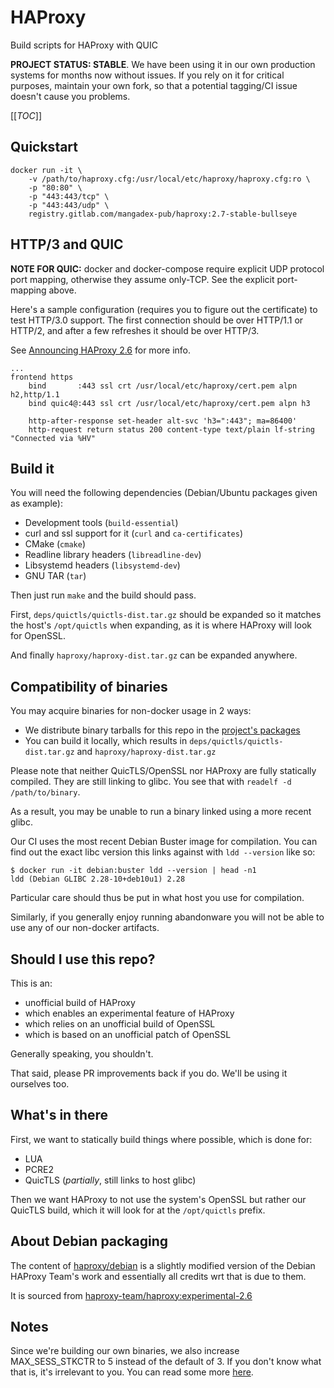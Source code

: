 # HAProxy

Build scripts for HAProxy with QUIC

**PROJECT STATUS: STABLE**. We have been using it in our own production systems
for months now without issues. If you rely on it for critical purposes, maintain
your own fork, so that a potential tagging/CI issue doesn't cause you problems.

[[_TOC_]]

## Quickstart

```shell
docker run -it \
    -v /path/to/haproxy.cfg:/usr/local/etc/haproxy/haproxy.cfg:ro \
    -p "80:80" \
    -p "443:443/tcp" \
    -p "443:443/udp" \
    registry.gitlab.com/mangadex-pub/haproxy:2.7-stable-bullseye
```

## HTTP/3 and QUIC

**NOTE FOR QUIC:** docker and docker-compose require explicit UDP protocol port
mapping, otherwise they assume only-TCP. See the explicit port-mapping above.

Here's a sample configuration (requires you to figure out the certificate) to
test HTTP/3.0 support. The first connection should be over HTTP/1.1 or HTTP/2,
and
after a few refreshes it should be over HTTP/3.

See [Announcing HAProxy 2.6](https://www.haproxy.com/blog/announcing-haproxy-2-6/)
for more info.

```haproxy
...
frontend https
    bind       :443 ssl crt /usr/local/etc/haproxy/cert.pem alpn h2,http/1.1
    bind quic4@:443 ssl crt /usr/local/etc/haproxy/cert.pem alpn h3

    http-after-response set-header alt-svc 'h3=":443"; ma=86400'
    http-request return status 200 content-type text/plain lf-string "Connected via %HV"
```

## Build it

You will need the following dependencies (Debian/Ubuntu packages given as
example):

- Development tools (`build-essential`)
- curl and ssl support for it (`curl` and `ca-certificates`)
- CMake (`cmake`)
- Readline library headers (`libreadline-dev`)
- Libsystemd headers (`libsystemd-dev`)
- GNU TAR (`tar`)

Then just run `make` and the build should pass.

First, `deps/quictls/quictls-dist.tar.gz` should be expanded so it matches the
host's
`/opt/quictls` when expanding, as it is where HAProxy will look for OpenSSL.

And finally `haproxy/haproxy-dist.tar.gz` can be expanded anywhere.

## Compatibility of binaries

You may acquire binaries for non-docker usage in 2 ways:

- We distribute binary tarballs for this repo in
  the [project's packages](https://gitlab.com/mangadex-pub/haproxy/-/packages)
- You can build it locally, which results in `deps/quictls/quictls-dist.tar.gz`
  and `haproxy/haproxy-dist.tar.gz`

Please note that neither QuicTLS/OpenSSL nor HAProxy are fully statically
compiled. They are still linking to glibc. You see that
with `readelf -d /path/to/binary`.

As a result, you may be unable to run a binary linked using a more recent glibc.

Our CI uses the most recent Debian Buster image for compilation. You can find
out the exact libc version this links against with `ldd --version` like so:

```shell
$ docker run -it debian:buster ldd --version | head -n1
ldd (Debian GLIBC 2.28-10+deb10u1) 2.28
```

Particular care should thus be put in what host you use for compilation.

Similarly, if you generally enjoy running abandonware you will not be able to
use any of our non-docker artifacts.

## Should I use this repo?

This is an:

- unofficial build of HAProxy
- which enables an experimental feature of HAProxy
- which relies on an unofficial build of OpenSSL
- which is based on an unofficial patch of OpenSSL

Generally speaking, you shouldn't.

That said, please PR improvements back if you do. We'll be using it ourselves
too.

## What's in there

First, we want to statically build things where possible, which is done for:

- LUA
- PCRE2
- QuicTLS (*partially*, still links to host glibc)

Then we want HAProxy to not use the system's OpenSSL but rather our QuicTLS
build, which
it will look for at the `/opt/quictls` prefix.

## About Debian packaging

The content of [haproxy/debian](haproxy/debian) is a slightly modified version
of the Debian HAProxy Team's work and essentially all credits wrt that is due to
them.

It is sourced
from [haproxy-team/haproxy:experimental-2.6](https://salsa.debian.org/haproxy-team/haproxy/-/tree/experimental-2.6)

## Notes

Since we're building our own binaries, we also increase MAX_SESS_STKCTR to 5
instead of the default of 3. If you don't know what that is, it's irrelevant to
you. You can read some
more [here](https://github.com/haproxy/haproxy/issues/1565).
